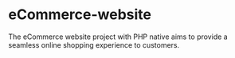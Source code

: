 # eCommerce-website
The eCommerce website project with PHP native aims to provide a seamless online shopping experience to customers. 

